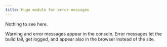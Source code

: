 ```yaml
---
title: Hugo module for error messages
---
```


Nothing to see here.

Warning and error messages appear in the console. Error messages let the build fail, get logged, and appear also in the browser instead of the site.

